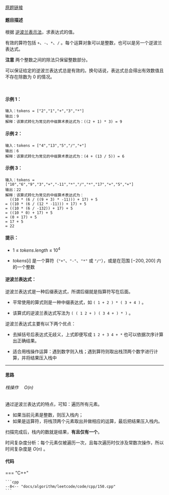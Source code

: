 [原题链接](https://leetcode-cn.com/problems/evaluate-reverse-polish-notation)


#### 题目描述
根据 [逆波兰表示法](https://baike.baidu.com/item/%E9%80%86%E6%B3%A2%E5%85%B0%E5%BC%8F/128437)，求表达式的值。

有效的算符包括 `+`、`-`、`*`、`/` 。每个运算对象可以是整数，也可以是另一个逆波兰表达式。

**注意** 两个整数之间的除法只保留整数部分。

可以保证给定的逆波兰表达式总是有效的。换句话说，表达式总会得出有效数值且不存在除数为 0 的情况。

 

#### 示例 1：
```
输入：tokens = ["2","1","+","3","*"]
输出：9
解释：该算式转化为常见的中缀算术表达式为：((2 + 1) * 3) = 9
```

#### 示例 2：
```
输入：tokens = ["4","13","5","/","+"]
输出：6
解释：该算式转化为常见的中缀算术表达式为：(4 + (13 / 5)) = 6
```

#### 示例 3：
```
输入：tokens = ["10","6","9","3","+","-11","*","/","*","17","+","5","+"]
输出：22
解释：该算式转化为常见的中缀算术表达式为：
  ((10 * (6 / ((9 + 3) * -11))) + 17) + 5
= ((10 * (6 / (12 * -11))) + 17) + 5
= ((10 * (6 / -132)) + 17) + 5
= ((10 * 0) + 17) + 5
= (0 + 17) + 5
= 17 + 5
= 22
```

#### 提示：

- $1$ $≤$ $tokens.length$ $≤$ $10^4$

- $tokens[i]$ 是一个算符（`"+"`、`"-"`、`"*"` 或 `"/"`），或是在范围 $[-200, 200]$ 内的一个整数
 

#### 逆波兰表达式：

逆波兰表达式是一种后缀表达式，所谓后缀就是指算符写在后面。

- 平常使用的算式则是一种中缀表达式，如 `( 1 + 2 ) * ( 3 + 4 )` 。

- 该算式的逆波兰表达式写法为 `( ( 1 2 + ) ( 3 4 + ) * )` 。

逆波兰表达式主要有以下两个优点：

- 去掉括号后表达式无歧义，上式即便写成 `1 2 + 3 4 + *` 也可以依据次序计算出正确结果。

- 适合用栈操作运算：遇到数字则入栈；遇到算符则取出栈顶两个数字进行计算，并将结果压入栈中

---

#### 思路&emsp; 

###### 栈操作&emsp; $O(n)$

通过逆波兰表达式的特点，可知：遍历所有元素。

- 如果当前元素是整数，则压入栈内；
- 如果是运算符，将栈顶两个元素取出并做相应的运算，最后把结果压入栈内。

扫描完成后，栈内的数就是结果，**有且仅有一个**。

时间复杂度分析：每个元素仅被遍历一次，且每次遍历时仅涉及常数次操作，所以时间复杂度是 $O(n)$ 。

#### 代码

=== "C++"

    ```cpp
    --8<-- "docs/algorithm/leetcode/code/cpp/150.cpp"
    ```